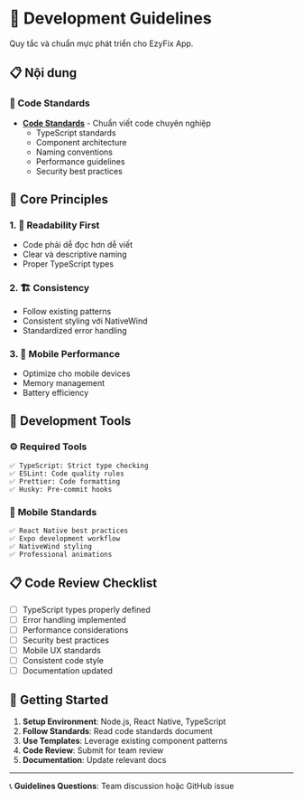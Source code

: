 # 📏 Development Guidelines

Quy tắc và chuẩn mực phát triển cho EzyFix App.

## 📋 Nội dung

### 💎 Code Standards
- [**Code Standards**](./CODE_STANDARDS.md) - Chuẩn viết code chuyên nghiệp
  - TypeScript standards
  - Component architecture
  - Naming conventions
  - Performance guidelines
  - Security best practices

## 🎯 Core Principles

### 1. 📖 **Readability First**
- Code phải dễ đọc hơn dễ viết
- Clear và descriptive naming
- Proper TypeScript types

### 2. 🏗️ **Consistency**
- Follow existing patterns
- Consistent styling với NativeWind
- Standardized error handling

### 3. 📱 **Mobile Performance**
- Optimize cho mobile devices
- Memory management
- Battery efficiency

## 🔧 Development Tools

### ⚙️ **Required Tools**
```
✅ TypeScript: Strict type checking
✅ ESLint: Code quality rules
✅ Prettier: Code formatting
✅ Husky: Pre-commit hooks
```

### 📱 **Mobile Standards**
```
✅ React Native best practices
✅ Expo development workflow
✅ NativeWind styling
✅ Professional animations
```

## 📋 Code Review Checklist

- [ ] TypeScript types properly defined
- [ ] Error handling implemented
- [ ] Performance considerations
- [ ] Security best practices
- [ ] Mobile UX standards
- [ ] Consistent code style
- [ ] Documentation updated

## 🚀 Getting Started

1. **Setup Environment**: Node.js, React Native, TypeScript
2. **Follow Standards**: Read code standards document
3. **Use Templates**: Leverage existing component patterns
4. **Code Review**: Submit for team review
5. **Documentation**: Update relevant docs

---

📞 **Guidelines Questions**: Team discussion hoặc GitHub issue